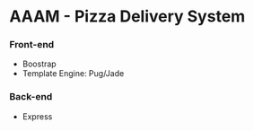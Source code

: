 # AAAM - Pizza Delivery System

### Front-end
- Boostrap
- Template Engine: Pug/Jade

### Back-end
- Express
